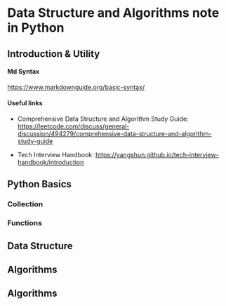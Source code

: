 

# Data Structure and Algorithms note in Python


## Introduction & Utility

#### Md Syntax
https://www.markdownguide.org/basic-syntax/

#### Useful links

* Comprehensive Data Structure and Algorithm Study Guide:
https://leetcode.com/discuss/general-discussion/494279/comprehensive-data-structure-and-algorithm-study-guide

* Tech Interview Handbook:
https://yangshun.github.io/tech-interview-handbook/introduction


## Python Basics

### Collection

### Functions



## Data Structure

## Algorithms



## Algorithms